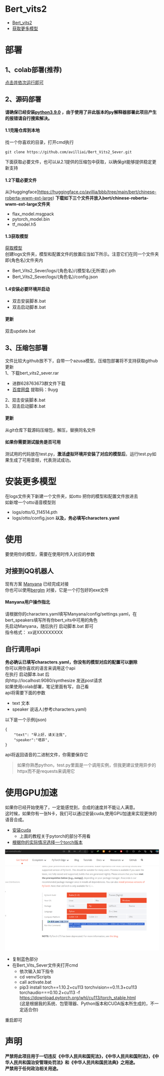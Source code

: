 
# Bert_vits2
- [Bert_vits2](https://github.com/fishaudio/Bert-VITS2)
- [获取更多模型](https://www.bilibili.com/read/cv26912729/?jump_opus=1)
# 部署
## 1、colab部署(推荐)
[点击并依次运行即可](https://colab.research.google.com/drive/1n8lI6pOiDtli2zC5fL9PZ9TZqbOafqma?usp=sharing)
## 2、源码部署
**请确保已经安装[python3.9.0](https://github.com/avilliai/wReply/releases/tag/yirimirai-Bot) ，由于使用了非此版本的py解释器部署此项目产生的报错请自行搜索解决。**<br>
#### 1.1克隆仓库到本地
找一个你喜欢的目录，打开cmd执行
```
git clone https://github.com/avilliai/Bert_Vits2_Sever.git
```
下面获取必要文件，也可以从2.1提供的压缩包中获取，以确保git能够提供稳定更新支持
#### 1.2下载必要文件
从[Huggingface]https://huggingface.co/avillia/bbb/tree/main/bert/chinese-roberta-wwm-ext-large) **下载如下三个文件并放入bert/chinese-roberta-wwm-ext-large文件夹**
- flax_model.msgpack
- pytorch_model.bin
- tf_model.h5<br>
#### 1.3获取模型
[获取模型](https://www.bilibili.com/read/cv26912729/?jump_opus=1) <br>
创建logs文件夹，模型和配置文件的放置应当如下所示。注意它们在同一个文件夹即{角色名}文件夹内
- Bert_Vits2_Sever/logs/{角色名}/{模型名(无所谓)}.pth
- Bert_Vits2_Sever/logs/{角色名}/config.json
#### 1.4安装必要环境并启动
- 双击安装脚本.bat<br>
- 双击启动脚本.bat<br>
#### 更新
双击update.bat
## 3、压缩包部署
文件比较大github放不下，自带一个azusa模型。压缩包部署将不支持获取github更新<br>
1、下载bert_vits2_sever.rar
- 进群628763673群文件下载
- [百度网盘](https://pan.baidu.com/s/1d5WKFYZ4yGAz09rbroqP2g?pwd=9uyg) 提取码：9uyg<br>

2、双击安装脚本.bat<br>
3、双击启动脚本.bat<br>
#### 更新
从git仓库下载源码压缩包，解压，替换同名文件
#### 如果你需要测试服务是否可用
测试用的代码放在test.py，**激活虚拟环境并安装了对应的模型后**，运行test.py如果生成了可用音频，代表测试成功。
# 安装更多模型
在logs文件夹下新建一个文件夹，如otto
把你的模型和配置文件放进去<br>
如新增一个otto语音模型则
  - logs/otto/G_114514.pth
  - logs/otto/config.json
**以及，务必填写characters.yaml**
# 使用
  要使用你的模型，需要在使用时传入对应的参数
## 对接到QQ机器人
现有方案 [Manyana](https://github.com/avilliai/Manyana) 已经完成对接<br>
你也可以使用[berglm](https://github.com/avilliai/Bergml) 对接，它是一个打包好的exe文件
#### Manyana用户操作指北
请根据你的characters.yaml填写Manyana/config/settings.yaml，在bert_speakers填写所有你bert_vits中可用的角色<br>
先启动Manyana，随后执行 启动脚本.bat 即可<br>
指令格式： xx说XXXXXXXXX 
  
## 自行调用api
**务必确认已填写characters.yaml，你没有的模型对应的配置可以删除**<br>
你可以用你喜欢的语言来调用这个api<br>
在执行 启动脚本.bat 后<br>
向http://localhost:9080/synthesize 发送post请求<br>
如果使用colab部署，笔记里面有写，自己看<br>
api将需要下面的参数
- text          文本
- speaker       说话人(参考characters.yaml)

以下是一个示例(json)
```
{
    "text": "早上好，请关注我", 
    "speaker":"塔菲",
}
```
api将返回语音的二进制文件，你需要保存它
>如果你熟悉python，test.py里面是一个调用实例，但我更建议使用异步的httpx而不是requests来调用它
# 使用GPU加速
如果你已经开始使用了，一定能感觉到，合成的速度并不能让人满意。<br>
这时候，如果你有一张N卡，我们可以通过安装cuda,使用GPU加速来实现更快的语音合成。
- [安装cuda](https://blog.csdn.net/weixin_45763636/article/details/123169495) 
  - 上面的教程关于pytorch的部分不用看
- [根据你的实际情况选择一个torch版本](https://pytorch.org/get-started/locally/)
<img src="bert/chinese-roberta-wwm-ext-large/img.png">

  - 复制蓝色部分
- 在Bert_Vits_Sever文件夹打开cmd
  - 依次输入如下指令
  - cd venv/Scripts
  - call activate.bat
  - pip3 install torch==1.10.2+cu113 torchvision==0.11.3+cu113 torchaudio===0.10.2+cu113 -f https://download.pytorch.org/whl/cu113/torch_stable.html <br>(这是根据我的系统、包管理器、Python版本和CUDA版本所生成的，不一定适合你)

重启即可
# 声明
**严禁将此项目用于一切违反《中华人民共和国宪法》，《中华人民共和国刑法》，《中华人民共和国治安管理处罚法》和《中华人民共和国民法典》之用途。**<br>
**严禁用于任何政治相关用途。**
